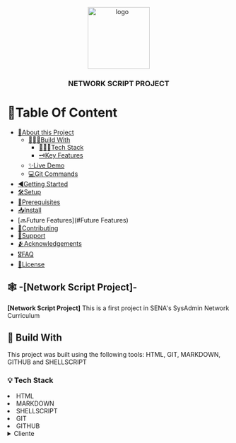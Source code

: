 <a name="readme-top" ></a>

<div align="center">

<img src="ferraris.jpg" alt="logo" width="140" 
height="auto" border-radius="75" />
<br/>
<h3><b>NETWORK SCRIPT PROJECT</b>

</div>

# 💾Table Of Content 
- [📝About this Project](#about-project)
    - [👷🏽‍♂️Build With](#built-with)
        - [👨🏽‍💻Tech Stack](#tech-Stack)
        - [🗝️Key Features](key-features)
    - [ ✨Live Demo](#live-demo)
    - [💻Git Commands](#git-commands)
- [◀Getting Started](#gettin-started)   
- [🛠️Setup](#setup)     
- [📜Prerequisites](#Prerequisites)
- [📥Install](#install)
- [🔜Future Features](#Future Features)
- [🤗Contributing](#Contributing)
- [🤝Support](#Support)
- [🫂Acknowledgements](#Acknowledgements)
- [🎖️FAQ](#faq)
- [🪪License](#license)

## 🕸️ -[Network Script Project]-<a name="about-project"></a>

**[Network Script Project]** This is a first project in SENA's SysAdmin Network Curriculum

## 🧱 Build With <a name="build-with"></a>

<p>
This project was built using the following tools: HTML, GIT,
MARKDOWN, GITHUB and SHELLSCRIPT
</p>

### 💡 Tech Stack <a name="tech-stack"></a>

<li> HTML </li>
<li> MARKDOWN </li>
<li> SHELLSCRIPT </li>
<li> GIT </li>
<li> GITHUB </li>

<details>
<summary>Cliente</summary>
     <ul>
     <li><a href="https://developer.mozilla.org/es/docs/web/
     HTML">HTML</a></li></ul>

<details>
<summary>Markdown</summary>
<ul>
<li><a hret="https://markdown.es/sintaxis-markdown/">Markdown</a></li>
</ul>
</details>

### 🔐 Key Features <a name="key-features"></a>

<p align="right"><a href="#readme-top">Back to top</a></p>

### ✅ Git commands <a name="commands"></a>

To start repository put
```sh
Git init
```
To manage connections to remote repositories
```sh
Git remote -v
```
To add a file 
```sh
Git add 
```
To describe a new change
```sh
Git commit -m "nombre de archivo"
```
To check email and username
```sh
Git config --global --list
```
To undo all change 
```sh
Git resset 
```
To check changes already made
```sh
Git -log --oneline
```
To restore changes
```sh
Git restore "Nombre_del_Archivo"
```
To restore deleted file
```sh
Git reset --staged "Nombre_del_Archivo"
```
To restore repository to its previous state
```sh
Git reset --mixed HEAD~1 
```
To undo the last commit in the repository
```sh
Git reset --soft HEAD~1
```
To see what can be deleted
```sh
Git clean -n
```
To see the commit made
```sh
Git reflog
```
To restore the deleted commit
```sh
Git reset --heard "Numero_del_commit"
```
To check git status
```sh
Git status
```
To create users
```sh
Git config --global username 
```
To create an email
```sh
Git config --global user email
```
To push to repository on github
```sh
Git remote add origin 
```
### ✅ Getting Started <a name="getting-started"></a>

If you want to get local copy up and running follow these steps:

### 🐱 Prerequisites

If you want to run this project succesfully you need the following tools:

- [VS Code]
- [Git and Github]
- [Shellscript ]

### 👨🏻‍💻 Setup

Now clone this repository to your desired folder:

```sh
cd Network-Script-JSOM
git clone https://github.com/juanoviedo465/Network-Script-JSOM.git 
```
### 📥 Install

Install this project with: 

```sh
    ./fivecommandsforwindows.sh
```

### 📋 Run Test

To run a test, enter the following command or endpoint:

```sh 
Python -m unittest test-module.TestClass
```

### 💥 Deployment

Deploy using your enviroment

<a href="readme-top"> Back to top</a>

## 🕵️‍♂️ Authors <a name="authors"></a>

⚽︎🥅 **Author 1**

Juan Sebastian Oviedo Meneses


    - GitHub: [@juanoviedo465](https://github.com/juanoviedo465)


🏋🏻🏀**Author 2**

Juan Sebastian Cubillos Rodriguez 

    - GitHub: [@jzz97](https://github.com/jzz97)

### 👾 Future features <a name="Future-features"></a>

- [] **[ping]**
- [] **[Nslookup]**
- [] **[Bandwitdth Test]**

##  💛 Contributing <a name="contributing"></a>

Contributions, issues, and future requests are welsomel

feel free to check out the [Issues](https://github.com/juanoviedo465/Network-Script-JSOM/issues) page on GitHUb and leave your questions, comment or request.

### 🍃 **Support**

*This we just started to learn about programming, this project might look a little bit basic, however, if you find it useful in any way a star would be appreciated!*

### 🪪 **license** <a name="license"></a>

This project is released under the [MIT](https://www.mit.edu/~amini/LICENSE.md) license.